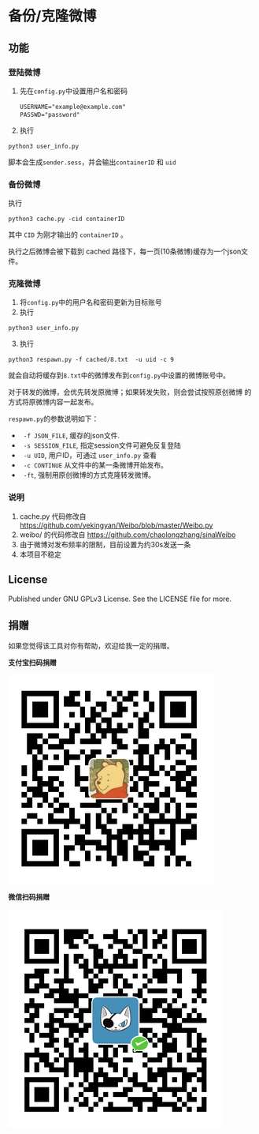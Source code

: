 # 备份/克隆微博

## 功能
### 登陆微博
1. 先在`config.py`中设置用户名和密码
    ```
    USERNAME="example@example.com"
    PASSWD="password"
    ```
2. 执行
```
python3 user_info.py
```
脚本会生成`sender.sess`，并会输出`containerID` 和 `uid`

### 备份微博
执行
```
python3 cache.py -cid containerID
```
其中 `CID` 为刚才输出的 `containerID` 。

执行之后微博会被下载到 cached 路径下，每一页(10条微博)缓存为一个json文件。

### 克隆微博
1. 将`config.py`中的用户名和密码更新为目标账号
2. 执行
```
python3 user_info.py
```
3. 执行
```
python3 respawn.py -f cached/8.txt  -u uid -c 9
```
就会自动将缓存到`8.txt`中的微博发布到`config.py`中设置的微博账号中。

对于转发的微博，会优先转发原微博；如果转发失败，则会尝试按照原创微博
的方式将原微博内容一起发布。

`respawn.py`的参数说明如下：
* ` -f JSON_FILE`, 缓存的json文件.
* ` -s SESSION_FILE`, 指定session文件可避免反复登陆
* ` -u UID`, 用户ID，可通过 `user_info.py` 查看
* ` -c CONTINUE` 从文件中的某一条微博开始发布。
* ` -ft`, 强制用原创微博的方式克隆转发微博。

### 说明
1. cache.py 代码修改自 https://github.com/yekingyan/Weibo/blob/master/Weibo.py
2. weibo/ 的代码修改自 https://github.com/chaolongzhang/sinaWeibo
3. 由于微博对发布频率的限制，目前设置为约30s发送一条
4. 本项目不稳定

## License

Published under GNU GPLv3 License. See the LICENSE file for more.

## 捐赠

如果您觉得该工具对你有帮助，欢迎给我一定的捐赠。

**支付宝扫码捐赠**

![](./doc/alipay.jpg)

**微信扫码捐赠**

![](./doc/wechat.jpg)

